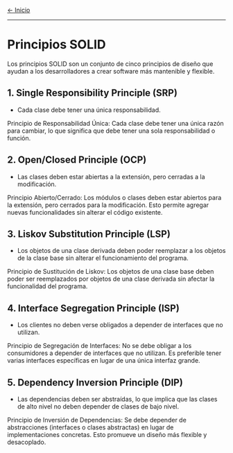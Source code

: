 [← Inicio](./README.md)

------
# Principios SOLID

Los principios SOLID son un conjunto de cinco principios de diseño que ayudan a los desarrolladores a crear software más mantenible y flexible.

## 1. Single Responsibility Principle (SRP)
- Cada clase debe tener una única responsabilidad.

Principio de Responsabilidad Única: Cada clase debe tener una única razón para cambiar, lo que significa que debe tener una sola responsabilidad o función.

## 2. Open/Closed Principle (OCP)
- Las clases deben estar abiertas a la extensión, pero cerradas a la modificación.

Principio Abierto/Cerrado: Los módulos o clases deben estar abiertos para la extensión, pero cerrados para la modificación. Esto permite agregar nuevas funcionalidades sin alterar el código existente.

## 3. Liskov Substitution Principle (LSP)
- Los objetos de una clase derivada deben poder reemplazar a los objetos de la clase base sin alterar el funcionamiento del programa.

Principio de Sustitución de Liskov: Los objetos de una clase base deben poder ser reemplazados por objetos de una clase derivada sin afectar la funcionalidad del programa.

## 4. Interface Segregation Principle (ISP)
- Los clientes no deben verse obligados a depender de interfaces que no utilizan.

Principio de Segregación de Interfaces: No se debe obligar a los consumidores a depender de interfaces que no utilizan. Es preferible tener varias interfaces específicas en lugar de una única interfaz grande.

## 5. Dependency Inversion Principle (DIP)
- Las dependencias deben ser abstraídas, lo que implica que las clases de alto nivel no deben depender de clases de bajo nivel.

Principio de Inversión de Dependencias: Se debe depender de abstracciones (interfaces o clases abstractas) en lugar de implementaciones concretas. Esto promueve un diseño más flexible y desacoplado.
